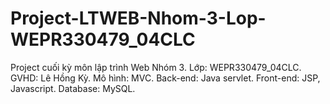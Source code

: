 # Project-LTWEB-Nhom-3-Lop-WEPR330479_04CLC
Project cuối kỳ môn lập trình Web Nhóm 3. Lớp: WEPR330479_04CLC. GVHD: Lê Hồng Kỳ.
Mô hình: MVC.
Back-end: Java servlet.
Front-end: JSP, Javascript.
Database: MySQL.
